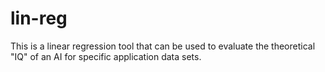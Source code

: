 # lin-reg
This is a linear regression tool that can be used to evaluate the theoretical "IQ" of an AI for specific application data sets.
